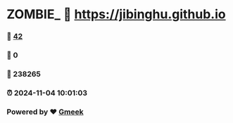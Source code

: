 # ZOMBIE_ :link: https://jibinghu.github.io 
### :page_facing_up: [42](https://jibinghu.github.io/tag.html) 
### :speech_balloon: 0 
### :hibiscus: 238265 
### :alarm_clock: 2024-11-04 10:01:03 
### Powered by :heart: [Gmeek](https://github.com/Meekdai/Gmeek)
